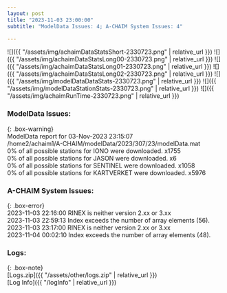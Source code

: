 ```yaml
---
layout: post
title: "2023-11-03 23:00:00"
subtitle: "ModelData Issues: 4; A-CHAIM System Issues: 4"

---
```


![]({{ "/assets/img/achaimDataStatsShort-2330723.png" | relative_url }})
![]({{ "/assets/img/achaimDataStatsLong00-2330723.png" | relative_url }})
![]({{ "/assets/img/achaimDataStatsLong01-2330723.png" | relative_url }})
![]({{ "/assets/img/achaimDataStatsLong02-2330723.png" | relative_url }})
![]({{ "/assets/img/modelDataDataStats-2330723.png" | relative_url }})
![]({{ "/assets/img/modelDataStationStats-2330723.png" | relative_url }})
![]({{ "/assets/img/achaimRunTime-2330723.png" | relative_url }})


### ModelData Issues:  
  
{: .box-warning}  
 ModelData report for 03-Nov-2023 23:15:07   
 /home2/achaim1/A-CHAIM/modelData/2023/307/23/modelData.mat   
 0% of all possible stations for IONO were downloaded. x1755   
 0% of all possible stations for JASON were downloaded. x6   
 0% of all possible stations for SENTINEL were downloaded. x1058   
 0% of all possible stations for KARTVERKET were downloaded. x5976   
  
### A-CHAIM System Issues:  
  
{: .box-error}  
2023-11-03 22:16:00 RINEX is neither version 2.xx or 3.xx  
2023-11-03 22:59:13 Index exceeds the number of array elements (56).  
2023-11-03 23:17:00 RINEX is neither version 2.xx or 3.xx  
2023-11-04 00:02:10 Index exceeds the number of array elements (48).  

### Logs:  
  
{: .box-note}  
[Logs.zip]({{ "/assets/other/logs.zip" | relative_url }})  
[Log Info]({{ "/logInfo" | relative_url }})  
